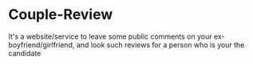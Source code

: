 # Couple-Review
It's a website/service to leave some public comments on your ex-boyfriend/girlfriend, and look such reviews for a person who is your the candidate 
